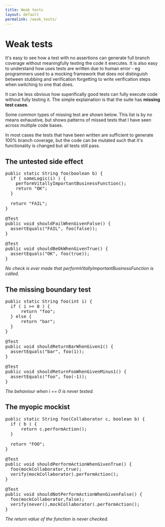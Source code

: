 ```yaml
---
title: Weak tests
layout: default
permalink: /weak_tests/
---
```


# Weak tests

It's easy to see how a test with no assertions can generate full branch coverage without meaningfully testing
the code it executes. It is also easy to understand how uses tests are written due to human error - eg programmers used to a mocking framework that does not distinguish between stubbing and verification forgetting to write verification steps when switching to one that does.

It can be less obvious how superifically good tests can fully execute code without fully testing it. The simple explaination is that the suite has **missing test cases**.

Some common types of missing test are shown below. This list is by no means exhaustive, but shows patterns of missed tests that I have seen across multiple code bases.

In most cases the tests that have been written are sufficient to generate 100% branch coverage, but the code can be mutated such that it's functionality is changed but all tests still pass.


## The untested side effect

<pre class="prettyprint lang-java">
public static String foo(boolean b) {
  if ( someLogic(i) ) {
    performVitallyImportantBusinessFunction();
    return "OK";
  }

  return "FAIL";
}

@Test
public void shouldFailWhenGivenFalse() {
  assertEquals("FAIL", foo(false));
}

@Test
public void shouldBeOkWhenGivenTrue() {
  assertEquals("OK", foo(true));
}
</pre>

*No check is ever made that performVitallyImportantBusinessFunction is called.*

## The missing boundary test

<pre class="prettyprint lang-java">
public static String foo(int i) {
  if ( i >= 0 ) {
      return "foo";
  } else {
      return "bar";
  }
}

@Test
public void shouldReturnBarWhenGiven1() {
  assertEquals("bar", foo(1));
}

@Test
public void shouldReturnFooWhenGivenMinus1() {
  assertEquals("foo", foo(-1));
}
</pre>

*The behaviour when i == 0 is never tested.*

## The myopic mockist

<pre class="prettyprint lang-java">
public static String foo(Collaborator c, boolean b) {
  if ( b ) {
      return c.performAction();
  }

  return "FOO";
}

@Test
public void shouldPerformActionWhenGivenTrue() {
  foo(mockCollaborator,true);
  verify(mockCollaborator).performAction();
}

@Test
public void shouldNotPerformActionWhenGivenFalse() {
  foo(mockCollaborator,false);
  verify(never(),mockCollaborator).performAction();
}
</pre>

*The return value of the function is never checked.*


